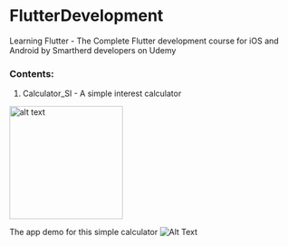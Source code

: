 # FlutterDevelopment
Learning Flutter - The Complete Flutter development course for iOS and Android by Smartherd developers on Udemy

### Contents:

1. Calculator_SI - A simple interest calculator

<img src="file://Desktop/calculator.png" alt="alt text" width="200"/>

The app demo for this simple calculator
![Alt Text](https://drive.google.com/open?id=1QiYVxHXrBB_QptQ2tWVD0GxVMTcbAKlO "App demo")
